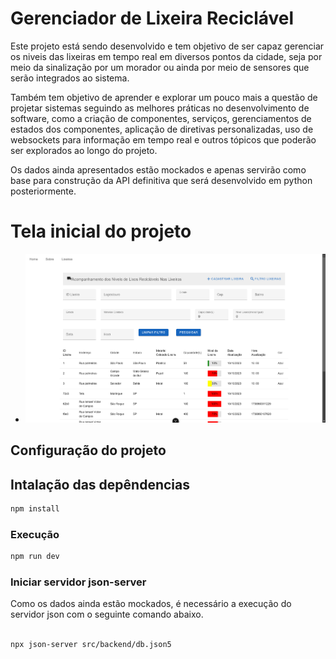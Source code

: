 # Gerenciador de Lixeira Reciclável

Este projeto está sendo desenvolvido e tem objetivo de ser capaz gerenciar os niveis das lixeiras em tempo real em diversos pontos da cidade, seja por meio da sinalização por um morador ou ainda por meio de sensores que serão integrados ao sistema.

Também tem objetivo de aprender e explorar um pouco mais a questão de projetar sistemas seguindo as melhores práticas no desenvolvimento de software, como a criação de componentes, serviços, gerenciamentos de estados dos componentes, aplicação de diretivas personalizadas, uso de websockets para informação em tempo real e outros tópicos que poderão ser explorados ao longo do projeto.

Os dados ainda apresentados estão mockados e apenas servirão como base para construção da API definitiva que será desenvolvido em python posteriormente.

# Tela inicial do projeto
- [![Tela acompanhamento dos niveis de lixeira reciclavel](https://github.com/joseguilherme96/sistema_gerenciador_lixeira_reciclavel/blob/f8fddfa8650bf7573296a4d1f46f303a74648278/src/assets/tela_acompanhamento_lixeiras_reciclaveis.png "Tela acompanhamento dos niveis de lixeira reciclavel")](https://github.com/joseguilherme96/sistema_gerenciador_lixeira_reciclavel/blob/f8fddfa8650bf7573296a4d1f46f303a74648278/src/assets/tela_acompanhamento_lixeiras_reciclaveis.png)

## Configuração do projeto  

## Intalação das depêndencias

```sh
npm install
```

### Execução

```sh
npm run dev
```

### Iniciar servidor json-server

Como os dados ainda estão mockados, é necessário a execução do servidor json com o seguinte comando abaixo.

```sh

npx json-server src/backend/db.json5

```